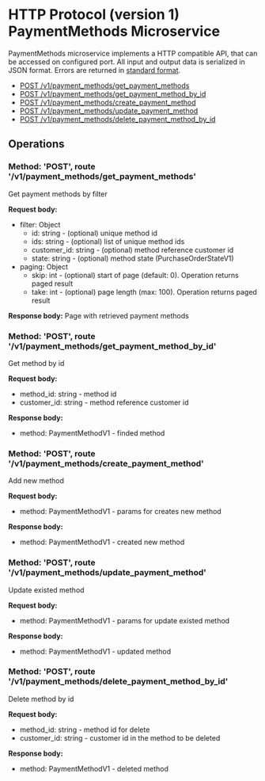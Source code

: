 # HTTP Protocol (version 1) <br/> PaymentMethods Microservice

PaymentMethods microservice implements a HTTP compatible API, that can be accessed on configured port.
All input and output data is serialized in JSON format. Errors are returned in [standard format]().

* [POST /v1/payment_methods/get_payment_methods](#operation1)
* [POST /v1/payment_methods/get_payment_method_by_id](#operation2)
* [POST /v1/payment_methods/create_payment_method](#operation3)
* [POST /v1/payment_methods/update_payment_method](#operation4)
* [POST /v1/payment_methods/delete_payment_method_by_id](#operation5)

## Operations

### <a name="operation1"></a> Method: 'POST', route '/v1/payment_methods/get_payment_methods'

Get payment methods by filter

**Request body:**
- filter: Object
    - id: string - (optional) unique method id
    - ids: string - (optional) list of unique method ids
    - customer_id: string - (optional) method reference customer id
    - state: string - (optional) method state (PurchaseOrderStateV1)
- paging: Object
  - skip: int - (optional) start of page (default: 0). Operation returns paged result
  - take: int - (optional) page length (max: 100). Operation returns paged result

**Response body:**
Page with retrieved payment methods

### <a name="operation2"></a> Method: 'POST', route '/v1/payment_methods/get_payment_method_by_id'

Get method by id

**Request body:**
- method_id: string - method id
- customer_id: string - method reference customer id

**Response body:**
- method: PaymentMethodV1 - finded method 

### <a name="operation3"></a> Method: 'POST', route '/v1/payment_methods/create_payment_method'

Add new method

**Request body:** 
- method: PaymentMethodV1 - params for creates new method

**Response body:**
- method: PaymentMethodV1 - created new method

### <a name="operation4"></a> Method: 'POST', route '/v1/payment_methods/update_payment_method'

Update existed method

**Request body:**
- method: PaymentMethodV1 - params for update existed method

**Response body:**
- method: PaymentMethodV1 - updated method 

### <a name="operation5"></a> Method: 'POST', route '/v1/payment_methods/delete_payment_method_by_id'

Delete method by id

**Request body:**
- method_id: string - method id for delete
- customer_id: string - customer id in the method to be deleted

**Response body:**
- method: PaymentMethodV1 - deleted method 

